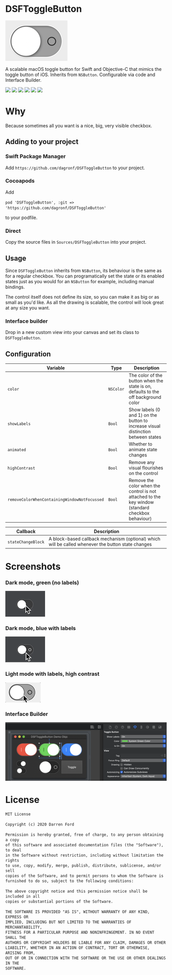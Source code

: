 # DSFToggleButton

![](https://github.com/dagronf/dagronf.github.io/raw/master/art/projects/DSFToggleButton/primary.png)

A scalable macOS toggle button for Swift and Objective-C that mimics the toggle button of iOS. Inherits from `NSButton`. Configurable via code and Interface Builder.

![](https://img.shields.io/github/v/tag/dagronf/DSFToggleButton) ![](https://img.shields.io/badge/macOS-10.9+-red) ![](https://img.shields.io/badge/Swift-5.0+-orange.svg)
![](https://img.shields.io/badge/License-MIT-lightgrey) [![](https://img.shields.io/badge/pod-compatible-informational)](https://cocoapods.org) [![](https://img.shields.io/badge/spm-compatible-brightgreen.svg?style=flat)](https://swift.org/package-manager)

# Why

Because sometimes all you want is a nice, big, very visible checkbox.

## Adding to your project

### Swift Package Manager

Add `https://github.com/dagronf/DSFToggleButton` to your project.

### Cocoapods

Add 

`pod 'DSFToggleButton', :git => 'https://github.com/dagronf/DSFToggleButton'`

to your podfile.

### Direct

Copy the source files in `Sources/DSFToggleButton` into your project.

## Usage

Since `DSFToggleButton` inherits from `NSButton`, its behaviour is the same as for a regular checkbox. You can programatically set the state or its enabled states just as you would for an `NSButton` for example, including manual bindings.

The control itself does not define its size, so you can make it as big or as small as you'd like. As all the drawing is scalable, the control will look great at any size you want.

### Interface builder

Drop in a new custom view into your canvas and set its class to `DSFToggleButton`.  

## Configuration

| Variable  | Type    | Description                                                                       |
|-----------|---------|-----------------------------------------------------------------------------------|
| `color`     | `NSColor` | The color of the button when the state is on, defaults to the off background color |
| `showLabels` | `Bool`    | Show labels (0 and 1) on the button to increase visual distinction between states |
| `animated` | `Bool` | Whether to animate state changes |
| `highContrast` | `Bool` | Remove any visual flourishes on the control |
|`removeColorWhenContainingWindowNotFocussed` | `Bool` | Remove the color when the control is not attached to the key window (standard checkbox behaviour) |

| Callback  | Description                                                                       |
|-----------|-----------------------------------------------------------------------------------|
| `stateChangeBlock` | A block-based callback mechanism (optional) which will be called whenever the button state changes |
# Screenshots

### Dark mode, green (no labels)

![](https://github.com/dagronf/dagronf.github.io/raw/master/art/projects/DSFToggleButton/green_toggle.gif)

### Dark mode, blue with labels

![](https://github.com/dagronf/dagronf.github.io/raw/master/art/projects/DSFToggleButton/blue_toggle_labels.gif)

### Light mode with labels, high contrast

![](https://github.com/dagronf/dagronf.github.io/raw/master/art/projects/DSFToggleButton/gray_toggle_high_contrast.gif)

### Interface Builder

![](https://github.com/dagronf/dagronf.github.io/raw/master/art/projects/DSFToggleButton/interface_builder.png)

# License

```
MIT License

Copyright (c) 2020 Darren Ford

Permission is hereby granted, free of charge, to any person obtaining a copy
of this software and associated documentation files (the "Software"), to deal
in the Software without restriction, including without limitation the rights
to use, copy, modify, merge, publish, distribute, sublicense, and/or sell
copies of the Software, and to permit persons to whom the Software is
furnished to do so, subject to the following conditions:

The above copyright notice and this permission notice shall be included in all
copies or substantial portions of the Software.

THE SOFTWARE IS PROVIDED "AS IS", WITHOUT WARRANTY OF ANY KIND, EXPRESS OR
IMPLIED, INCLUDING BUT NOT LIMITED TO THE WARRANTIES OF MERCHANTABILITY,
FITNESS FOR A PARTICULAR PURPOSE AND NONINFRINGEMENT. IN NO EVENT SHALL THE
AUTHORS OR COPYRIGHT HOLDERS BE LIABLE FOR ANY CLAIM, DAMAGES OR OTHER
LIABILITY, WHETHER IN AN ACTION OF CONTRACT, TORT OR OTHERWISE, ARISING FROM,
OUT OF OR IN CONNECTION WITH THE SOFTWARE OR THE USE OR OTHER DEALINGS IN THE
SOFTWARE.
```
